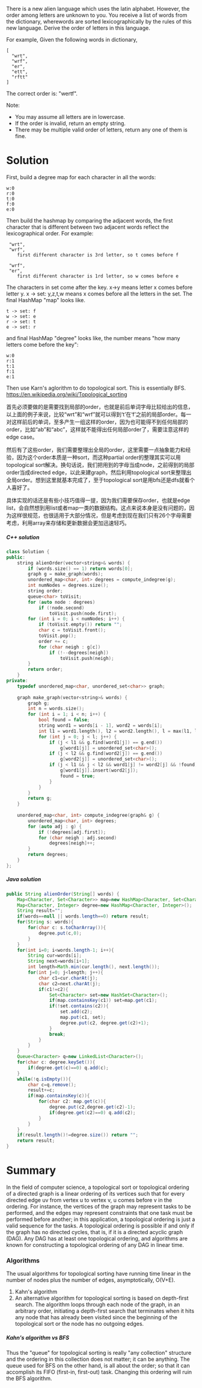 There is a new alien language which uses the latin alphabet. However, the order among letters are unknown to you. You receive a list of words from the dictionary, wherewords are sorted lexicographically by the rules of this new language. Derive the order of letters in this language.

For example,
Given the following words in dictionary,

```
[
  "wrt",
  "wrf",
  "er",
  "ett",
  "rftt"
]
```

The correct order is: "wertf".

Note:

* You may assume all letters are in lowercase.
* If the order is invalid, return an empty string.
* There may be multiple valid order of letters, return any one of them is fine.


# Solution

First, build a degree map for each character in all the words:

```
w:0
r:0
t:0
f:0
e:0
```

Then build the hashmap by comparing the adjacent words, the first character that is different between two adjacent words reflect the lexicographical order. For example:

```
 "wrt",
 "wrf",
    first different character is 3rd letter, so t comes before f

 "wrf",
 "er",
    first different character is 1rd letter, so w comes before e
 ```
 
 The characters in set come after the key. x->y means letter x comes before letter y. x -> set: y,z,t,w means x comes before all the letters in the set. The final HashMap "map" looks like.
 
```
t -> set: f    
w -> set: e
r -> set: t
e -> set: r
```

and final HashMap "degree" looks like, the number means "how many letters come before the key":

```
w:0
r:1
t:1
f:1
e:1
```

Then use Karn's aglorithm to do topological sort. This is essentially BFS.  
https://en.wikipedia.org/wiki/Topological_sorting  

首先必须要做的是需要找到局部的order，也就是前后单词字母比较给出的信息，以上面的例子来说，比较“wrt”和“wrf”就可以得到‘t’在‘f’之前的局部order。每一对这样前后的单词，至多产生一组这样的order，因为也可能得不到任何局部的order，比如“ab”和“abc”，这样就不能得出任何局部order了，需要注意这样的edge case。

然后有了这些order，我们需要整理出全局的order，这里需要一点抽象能力和经验，因为这个order本质是一种sort，而这种partial order的整理其实可以用topological sort解决。换句话说，我们把用到的字母当成node，之前得到的局部order当成directed edge，以此来建graph，然后利用topological sort来整理出全局order。想到这里就基本完成了，至于topological sort是用bfs还是dfs就看个人喜好了。

具体实现的话还是有些小技巧值得一提，因为我们需要保存order，也就是edge list，会自然想到用list或者map一类的数据结构。这点来说本身是没有问题的，因为这样很规范，也很适用于大部分情况，但是考虑到现在我们只有26个字母需要考虑，利用array来存储和更新数据会更加迅速轻巧。

##### C++ solution

```cpp
class Solution {
public:
    string alienOrder(vector<string>& words) {
        if (words.size() == 1) return words[0];
        graph g = make_graph(words);
        unordered_map<char, int> degrees = compute_indegree(g);
        int numNodes = degrees.size();
        string order;
        queue<char> toVisit;
        for (auto node : degrees)
            if (!node.second)
                toVisit.push(node.first);
        for (int i = 0; i < numNodes; i++) {
            if (toVisit.empty()) return "";
            char c = toVisit.front();
            toVisit.pop();
            order += c;
            for (char neigh : g[c])
                if (!--degrees[neigh])
                    toVisit.push(neigh);
        }
        return order;
    }
private:
    typedef unordered_map<char, unordered_set<char>> graph;
    
    graph make_graph(vector<string>& words) {
        graph g;
        int n = words.size();
        for (int i = 1; i < n; i++) {
            bool found = false;
            string word1 = words[i - 1], word2 = words[i];
            int l1 = word1.length(), l2 = word2.length(), l = max(l1, l2);
            for (int j = 0; j < l; j++) {
                if (j < l1 && g.find(word1[j]) == g.end())
                    g[word1[j]] = unordered_set<char>();
                if (j < l2 && g.find(word2[j]) == g.end())
                    g[word2[j]] = unordered_set<char>();
                if (j < l1 && j < l2 && word1[j] != word2[j] && !found) {
                    g[word1[j]].insert(word2[j]);
                    found = true;
                }
            }
        }
        return g; 
    }
    
    unordered_map<char, int> compute_indegree(graph& g) {
        unordered_map<char, int> degrees;
        for (auto adj : g) {
            if (!degrees[adj.first]);
            for (char neigh : adj.second)
                degrees[neigh]++;
        }
        return degrees;
    }
};
```

##### Java solution

```java
public String alienOrder(String[] words) {
    Map<Character, Set<Character>> map=new HashMap<Character, Set<Character>>();
    Map<Character, Integer> degree=new HashMap<Character, Integer>();
    String result="";
    if(words==null || words.length==0) return result;
    for(String s: words){
        for(char c: s.toCharArray()){
            degree.put(c,0);
        }
    }
    for(int i=0; i<words.length-1; i++){
        String cur=words[i];
        String next=words[i+1];
        int length=Math.min(cur.length(), next.length());
        for(int j=0; j<length; j++){
            char c1=cur.charAt(j);
            char c2=next.charAt(j);
            if(c1!=c2){
                Set<Character> set=new HashSet<Character>();
                if(map.containsKey(c1)) set=map.get(c1);
                if(!set.contains(c2)){
                    set.add(c2);
                    map.put(c1, set);
                    degree.put(c2, degree.get(c2)+1);
                }
                break;
            }
        }
    }
    Queue<Character> q=new LinkedList<Character>();
    for(char c: degree.keySet()){
        if(degree.get(c)==0) q.add(c);
    }
    while(!q.isEmpty()){
        char c=q.remove();
        result+=c;
        if(map.containsKey(c)){
            for(char c2: map.get(c)){
                degree.put(c2,degree.get(c2)-1);
                if(degree.get(c2)==0) q.add(c2);
            }
        }
    }
    if(result.length()!=degree.size()) return "";
    return result;
}
```

# Summary

In the field of computer science, a topological sort or topological ordering of a directed graph is a linear ordering of its vertices such that for every directed edge uv from vertex u to vertex v, u comes before v in the ordering. For instance, the vertices of the graph may represent tasks to be performed, and the edges may represent constraints that one task must be performed before another; in this application, a topological ordering is just a valid sequence for the tasks. A topological ordering is possible if and only if the graph has no directed cycles, that is, if it is a directed acyclic graph (DAG). Any DAG has at least one topological ordering, and algorithms are known for constructing a topological ordering of any DAG in linear time.

### Algorithms

The usual algorithms for topological sorting have running time linear in the number of nodes plus the number of edges, asymptotically,  O(V+E).

1. Kahn's algorithm
2. An alternative algorithm for topological sorting is based on depth-first search. The algorithm loops through each node of the graph, in an arbitrary order, initiating a depth-first search that terminates when it hits any node that has already been visited since the beginning of the topological sort or the node has no outgoing edges.

##### Kahn's algorithm vs BFS

Thus the "queue" for topological sorting is really "any collection" structure and the ordering in this collection does not matter; it can be anything. The queue used for BFS on the other hand, is all about the order; so that it can accomplish its FIFO (first-in, first-out) task. Changing this ordering will ruin the BFS algorithm.


